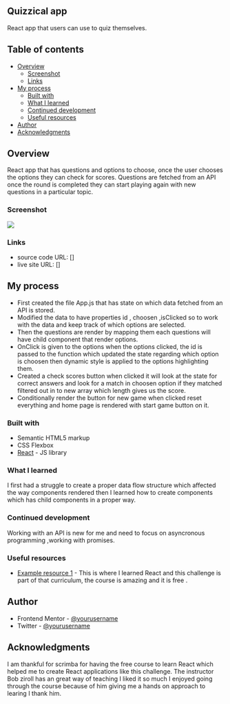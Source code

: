 ## Quizzical app 
React app that users can use to quiz themselves.

## Table of contents

- [Overview](#overview)
  - [Screenshot](#screenshot)
  - [Links](#links)
- [My process](#my-process)
  - [Built with](#built-with)
  - [What I learned](#what-i-learned)
  - [Continued development](#continued-development)
  - [Useful resources](#useful-resources)
- [Author](#author)
- [Acknowledgments](#acknowledgments)


## Overview
 React app that has questions and options to choose, once the user chooses the options they can check for scores. Questions are fetched from an API once the round is completed they can start playing again with new questions in a particular topic.


### Screenshot

![](./screenshot.jpg)


### Links

- source code URL: []
- live site URL: []

## My process
- First created the file App.js that has state on which data fetched from an API is stored.
- Modified the data to have properties id , choosen ,isClicked so to work with the data and keep track of which options are selected. 
- Then the questions are render by mapping them each questions will have child component that render options.
- OnClick is given to the options when the options clicked, the id is passed to the function which updated the state regarding which option is choosen then dynamic style is applied to the options highlighting them.
- Created a check scores button when clicked it will look at the state for correct answers and look for a match in choosen option if they matched filtered out in to new array which length gives us the score.
- Conditionally render the button for new game when clicked reset everything and home page is rendered with start game button on it.


### Built with

- Semantic HTML5 markup
- CSS Flexbox
- [React](https://reactjs.org/) - JS library

### What I learned

 I first had a struggle to create a proper data flow structure which affected the way components rendered then I learned how to create components which has child components in a proper way.

### Continued development
  Working with an API is new for me and need to focus on asyncronous programming ,working with promises.

### Useful resources

- [Example resource 1](https://www.example.com) - This is where I learned React and this challenge is part of that curriculum, the course is amazing and it is free .

## Author

- Frontend Mentor - [@yourusername](https://www.frontendmentor.io/profile/yourusername)
- Twitter - [@yourusername](https://www.twitter.com/yourusername)


## Acknowledgments

I am thankful for scrimba for having the free course to learn React which helped me to create React applications like this challenge. The instructor Bob ziroll has an great way of teaching I liked it so much I enjoyed going through the course because of him giving me a hands on approach to learing I thank him.


